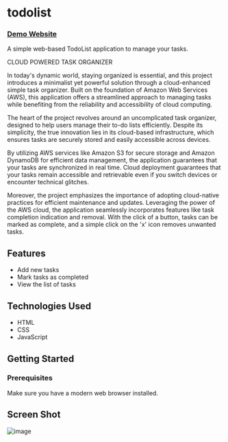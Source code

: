 # todolist
### [Demo Website ](https://sushmaduggirala.github.io/todo%20list/todo%20list/index.html)


A simple web-based TodoList application to manage your tasks.

CLOUD POWERED TASK ORGANIZER

In today's dynamic world, staying organized is essential, and this project introduces a minimalist yet powerful solution through a cloud-enhanced simple task organizer. Built on the foundation of Amazon Web Services (AWS), this application offers a streamlined approach to managing tasks while benefiting from the reliability and accessibility of cloud computing. 

The heart of the project revolves around an uncomplicated task organizer, designed to help users manage their to-do lists efficiently. Despite its simplicity, the true innovation lies in its cloud-based infrastructure, which ensures tasks are securely stored and easily accessible across devices. 

By utilizing AWS services like Amazon S3 for secure storage and Amazon DynamoDB for efficient data management, the application guarantees that your tasks are synchronized in real time. Cloud deployment guarantees that your tasks remain accessible and retrievable even if you switch devices or encounter technical glitches. 

Moreover, the project emphasizes the importance of adopting cloud-native practices for efficient maintenance and updates. Leveraging the power of the AWS cloud, the application seamlessly incorporates features like task completion indication and removal. With the click of a button, tasks can be marked as complete, and a simple click on the 'x' icon removes unwanted tasks.



## Features

- Add new tasks
- Mark tasks as completed
- View the list of tasks

## Technologies Used

- HTML
- CSS
- JavaScript

## Getting Started

### Prerequisites

Make sure you have a modern web browser installed.

## Screen Shot
![image](https://github.com/sushmaduggirala/todolist/assets/104579362/f21a0d25-e61d-4942-8d83-bcd21cfdf76b)
